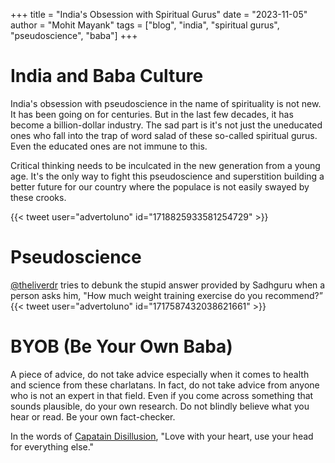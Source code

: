 +++
title = "India's Obsession with Spiritual Gurus"
date = "2023-11-05"
author = "Mohit Mayank"
tags = ["blog", "india", "spiritual gurus", "pseudoscience", "baba"]
+++

# India and Baba Culture

India's obsession with pseudoscience in the name of spirituality is not new. It has been going on for centuries. But in the last few decades, it has become a billion-dollar industry. The sad part is it's not just the uneducated ones who fall into the trap of word salad of these so-called spiritual gurus. Even the educated ones are not immune to this.

Critical thinking needs to be inculcated in the new generation from a young age. It's the only way to fight this pseudoscience and superstition building a better future for our country where the populace is not easily swayed by these crooks.

{{< tweet user="advertoluno" id="1718825933581254729" >}}

# Pseudoscience
[@theliverdr](https://twitter.com/theliverdr) tries to debunk the stupid answer provided by Sadhguru when a person asks him, "How much weight training exercise do you recommend?”
{{< tweet user="advertoluno" id="1717587432038621661" >}}


# BYOB (Be Your Own Baba)
A piece of advice, do not take advice especially when it comes to health and science from these charlatans. In fact, do not take advice from anyone who is not an expert in that field. Even if you come across something that sounds plausible, do your own research. Do not blindly believe what you hear or read. Be your own fact-checker.

In the words of [Capatain Disillusion](https://www.youtube.com/@CaptainDisillusion), "Love with your heart, use your head for everything else."
